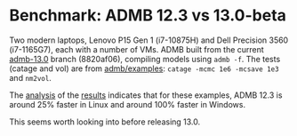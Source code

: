 # Benchmark: ADMB 12.3 vs 13.0-beta

Two modern laptops, Lenovo P15 Gen 1 (i7-10875H) and Dell Precision 3560
(i7-1165G7), each with a number of VMs. ADMB built from the current
[admb-13.0](https://github.com/admb-project/admb/tree/admb-13.0) branch
(8820af06), compiling models using `admb -f`. The tests (catage and vol) are
from
[admb/examples](https://github.com/admb-project/admb/tree/main/examples/admb):
`catage -mcmc 1e6 -mcsave 1e3` and `nm2vol`.

The [analysis](analysis.R) of the [results](results.csv) indicates that for
these examples, ADMB 12.3 is around 25% faster in Linux and around 100% faster
in Windows.

This seems worth looking into before releasing 13.0.
